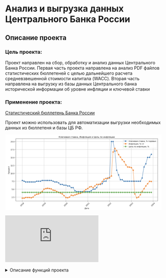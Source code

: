 # Анализ и выгрузка данных Центрального Банка России

## Описание проекта


### Цель проекта:
Проект направлен на сбор, обработку и анализ данных Центрального Банка России. 
Первая часть проекта направлена на анализ PDF файлов статистических бюллетеней с целью дальнейшего расчета средневзвешенной стоимости капитала (WACC). 
Вторая часть направлена на выгрузку из базы данных Центрального банка исторической информации об уровне инфляции и ключевой ставки

### Применение проекта:
[Статистический бюллетень Банка России](https://www.cbr.ru/statistics/bbs/)

Проект можно использовать для автоматизации выгрузки необходимых данных из бюллетеня и базы ЦБ РФ.

![alt text](https://github.com/Denis1gn/portfolio/blob/main/CBR_parsing/key_inflation_plot.png)

![alt text](https://github.com/Denis1gn/portfolio/edit/main/CBR_parsing/README.md#:~:text=key_inflation_plot.png-,rates_plot,-.png)

<details>
  <summary>Описание функций проекта</summary>

## Функции для поиска и извлечения таблиц из PDF файлов Статистических бюллетеней
    
### __`find_specific_links`__

Находит ссылки на банковские бюллетени на веб-странице Центрального Банка России (ЦБР).

**Параметры:**
- `url` (str): URL веб-страницы ЦБР, с которой необходимо извлечь ссылки на бюллетени.

**Возвращает:**
- `list`: Список строк, где каждая строка - это полный URL для скачивания конкретного бюллетеня.

### __`download_files`__

Загружает последние n банковских бюллетеней из списка предоставленных ссылок.

**Параметры:**
- `links` (list): Список URL-ссылок на банковские бюллетени, которые необходимо скачать.
- `num_files` (int, по умолчанию 4): Количество файлов, которые нужно скачать.

**Возвращает:**
- Ничего не возвращает. Скачивает файлы и сохраняет их в локальную директорию `downloaded_files`. 

**Примечание:**
Функция проверяет, существует ли уже файл, и если да, то пропускает его скачивание.

### __`find_page_with_phrase`__

Ищет страницу в PDF файле, содержащую заданную фразу.

**Параметры:**
- `file_path` (str): Путь к PDF файлу.
- `pattern` (re.Pattern): Регулярное выражение для поиска фразы.
- `start_page` (int, по умолчанию 88): Начальная страница для поиска.
- `end_page` (int, по умолчанию 105): Конечная страница для поиска.

**Возвращает:**
- `int`: Номер страницы, на которой найдена фраза, или `None`, если фраза не найдена.

### __`extract_table_from_page`__

Извлекает таблицу из указанной страницы PDF файла и обрабатывает данные.

**Параметры:**
- `file_path` (str): Путь к PDF файлу.
- `page_number` (int): Номер страницы, с которой нужно извлечь таблицу.

**Возвращает:**
- `DataFrame`: Обработанная таблица pandas DataFrame, где индексы - это даты в формате "ГГГГ-ММ-01", а значения - процентные ставки, преобразованные в числовой формат.

## Функции для поиска и загрузки данных Центрального банка

### __`load_cbr_data`__

Загружает данные с сайта Центрального Банка России.

**Параметры:**
- `data_type` (str): Тип данных для загрузки (Полученный regular_name из функции scrape_cbr_data).
- `start_date` (str): Начальная дата в формате 'dd.mm.yyyy'.
- `end_date` (str): Конечная дата в формате 'dd.mm.yyyy'.

**Возвращает:**
- `DataFrame`: Таблица pandas DataFrame с загруженными данными.

### __`convert_date`__

Преобразует строку с датой в формат "ГГГГ-ММ-ДД" с использованием регулярных выражений.

**Параметры:**
- `date_str` (str): Строка, содержащая дату в формате "ММ.ГГГГ" или аномальные записи в формате "ММ.ГГГ".

**Описание:**
1. **Стандартное преобразование**: 
    - Если дата соответствует формату "ММ.ГГГГ", извлекаются месяц и год, и возвращается дата в формате "ГГГГ-ММ-01".
2. **Преобразование аномальных записей**: 
    - Если дата соответствует формату "ММ.ГГГ", извлекаются месяц и год, к году добавляется недостающая цифра "2", и возвращается дата в формате "2020-ММ-01".
3. **Возврат исходной строки**: 
    - Если строка не соответствует ни одному из форматов, возвращается исходная строка.

**Возвращает:**
- `str`: Строка даты в формате "ГГГГ-ММ-01" или исходная строка, если она не соответствует ожидаемым форматам.
